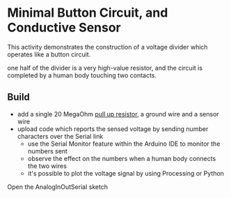 # Minimal Button Circuit, and Conductive Sensor

This activity demonstrates the construction of a voltage divider which operates like a button circuit.

one half of the divider is a very high-value resistor, and the circuit is completed by a human body touching two contacts. 

## Build

- add a single 20 MegaOhm [pull up resistor](../topics/pullup.html), a ground wire and a sensor wire
- upload code which reports the sensed voltage by sending number characters over the Serial link
  - use the Serial Monitor feature within the Arduino IDE to monitor the numbers sent
  - observe the effect on the numbers when a human body connects the two wires
  - it's possible to plot the voltage signal by using Processing or Python

Open the AnalogInOutSerial sketch